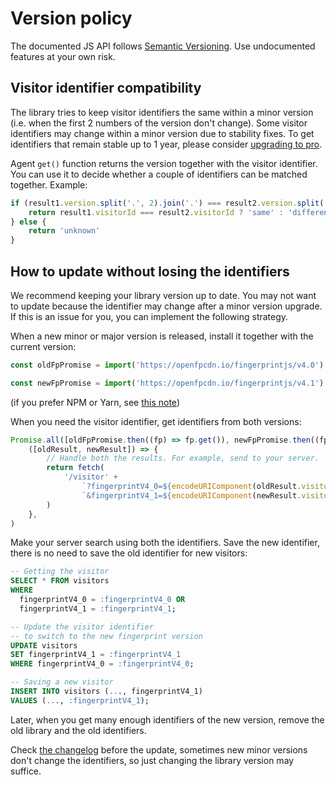 # Version policy

The documented JS API follows [Semantic Versioning](https://semver.org).
Use undocumented features at your own risk.

## Visitor identifier compatibility

The library tries to keep visitor identifiers the same within a minor version (i.e. when the first 2 numbers of the version don't change).
Some visitor identifiers may change within a minor version due to stability fixes.
To get identifiers that remain stable up to 1 year, please consider [upgrading to pro](https://dashboard.fingerprint.com).

Agent `get()` function returns the version together with the visitor identifier.
You can use it to decide whether a couple of identifiers can be matched together.
Example:

```js
if (result1.version.split('.', 2).join('.') === result2.version.split('.', 2).join('.')) {
    return result1.visitorId === result2.visitorId ? 'same' : 'different'
} else {
    return 'unknown'
}
```

## How to update without losing the identifiers

We recommend keeping your library version up to date.
You may not want to update because the identifier may change after a minor version upgrade.
If this is an issue for you, you can implement the following strategy.

When a new minor or major version is released, install it together with the current version:

```ts
const oldFpPromise = import('https://openfpcdn.io/fingerprintjs/v4.0').then((FingerprintJS) => FingerprintJS.load())

const newFpPromise = import('https://openfpcdn.io/fingerprintjs/v4.1').then((FingerprintJS) => FingerprintJS.load())
```

(if you prefer NPM or Yarn, see [this note](https://stackoverflow.com/a/56495651/1118709))

When you need the visitor identifier, get identifiers from both versions:

```js
Promise.all([oldFpPromise.then((fp) => fp.get()), newFpPromise.then((fp) => fp.get())]).then(
    ([oldResult, newResult]) => {
        // Handle both the results. For example, send to your server.
        return fetch(
            '/visitor' +
                `?fingerprintV4_0=${encodeURIComponent(oldResult.visitorId)}` +
                `&fingerprintV4_1=${encodeURIComponent(newResult.visitorId)}`,
        )
    },
)
```

Make your server search using both the identifiers.
Save the new identifier, there is no need to save the old identifier for new visitors:

```sql
-- Getting the visitor
SELECT * FROM visitors
WHERE
  fingerprintV4_0 = :fingerprintV4_0 OR
  fingerprintV4_1 = :fingerprintV4_1;

-- Update the visitor identifier
-- to switch to the new fingerprint version
UPDATE visitors
SET fingerprintV4_1 = :fingerprintV4_1
WHERE fingerprintV4_0 = :fingerprintV4_0;

-- Saving a new visitor
INSERT INTO visitors (..., fingerprintV4_1)
VALUES (..., :fingerprintV4_1);
```

Later, when you get many enough identifiers of the new version, remove the old library and the old identifiers.

Check [the changelog](https://github.com/fingerprintjs/fingerprintjs/releases) before the update, sometimes new minor
versions don't change the identifiers, so just changing the library version may suffice.
